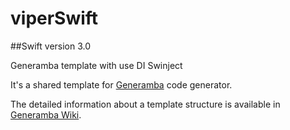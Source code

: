 # viperSwift

##Swift version 3.0

Generamba template with use DI Swinject

It's a shared template for [Generamba](https://github.com/rambler-ios/Generamba) code generator.

The detailed information about a template structure is available in [Generamba Wiki](https://github.com/rambler-digital-solutions/Generamba/wiki/Template-Structure).
